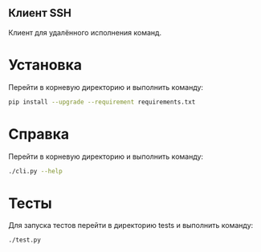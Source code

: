 Клиент SSH
---
Клиент для удалённого исполнения команд.

Установка
===
Перейти в корневую директорию и выполнить команду:
```sh
pip install --upgrade --requirement requirements.txt
```

Справка
===
Перейти в корневую директорию и выполнить команду:
```sh
./cli.py --help
```

Тесты
===
Для запуска тестов перейти в директорию tests и выполнить команду:
```sh
./test.py
```